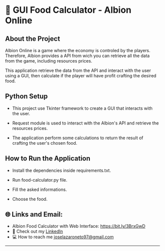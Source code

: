 # :pushpin: GUI Food Calculator - Albion Online
 

## About the Project

Albion Online is a game where the economy is controled by the players. Therefore, Albion provides a API from wich you can retrieve all the data from the game, 
including resources prices. 

This application retrieve the data from the API and interact with the user using a GUI, then calculate if the player
will have profit crafting the desired food.

## Python Setup

 * This project use Tkinter framework to create a GUI that interacts with the user.

 * Request module is used to interact with the Albion's API and retrieve the resources prices.

 * The application perform some calculations to return the result of crafting the user's chosen food.

## How to Run the Application

 * Install the dependencies inside requirements.txt.

 * Run food-calculator.py file.

 * Fill the asked informations.
 
 * Choose the food.
 

## :globe_with_meridians: Links and Email:
* Albion Food Calculator with Web Interface: https://bit.ly/3BrxGwD
* :page_with_curl: Check out my [LinkedIn](https://www.linkedin.com/in/joselazaroneto232/)
* :computer: How to reach me joselazaroneto97@gmail.com

 
---





